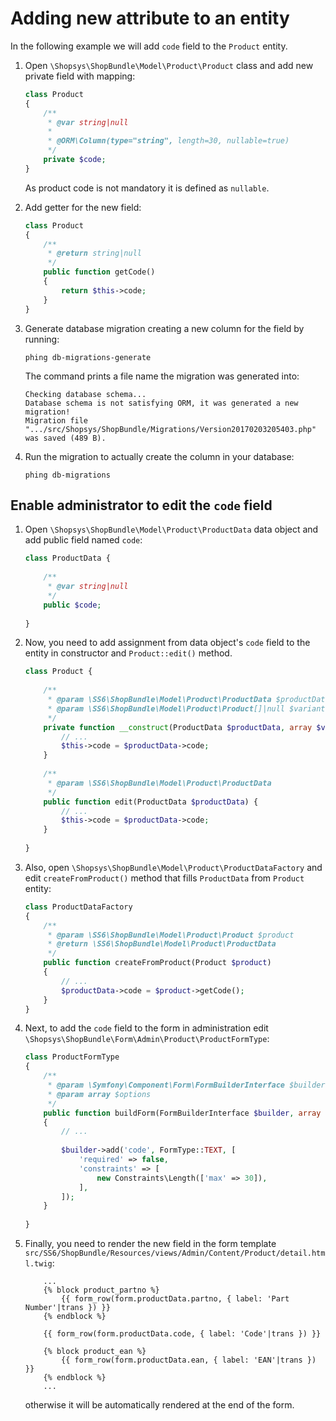 # Adding new attribute to an entity

In the following example we will add `code` field to the `Product`  entity.

1. Open `\Shopsys\ShopBundle\Model\Product\Product` class and add new private field with mapping:
    ```php
    class Product
    {
        /**
         * @var string|null
         *
         * @ORM\Column(type="string", length=30, nullable=true)
         */
        private $code;
    }
    ```
    
    As product code is not mandatory it is defined as `nullable`.

2. Add getter for the new field:
    ```php
    class Product
    {
        /**
         * @return string|null
         */
        public function getCode()
        {
            return $this->code;
        }
    }
    ```

3. Generate database migration creating a new column for the field by running:
    ```
    phing db-migrations-generate
    ```
    
    The command prints a file name the migration was generated into: 
    ```text
    Checking database schema...
    Database schema is not satisfying ORM, it was generated a new migration!
    Migration file ".../src/Shopsys/ShopBundle/Migrations/Version20170203205403.php" was saved (489 B).
    ```

4. Run the migration to actually create the column in your database:
    ```
    phing db-migrations
    ```

## Enable administrator to edit the `code` field
1. Open `\Shopsys\ShopBundle\Model\Product\ProductData` data object and add public field named `code`:
    ```php
    class ProductData {
        
        /**
         * @var string|null
         */
        public $code;
        
    }
    ```

2. Now, you need to add assignment from data object's `code` field to the entity in constructor and `Product::edit()` method.
    ```php
    class Product {
        
        /**
         * @param \SS6\ShopBundle\Model\Product\ProductData $productData
         * @param \SS6\ShopBundle\Model\Product\Product[]|null $variants
         */
        private function __construct(ProductData $productData, array $variants = null) {
            // ...
            $this->code = $productData->code;
        }
        
        /**
         * @param \SS6\ShopBundle\Model\Product\ProductData
         */
        public function edit(ProductData $productData) {
            // ...
            $this->code = $productData->code;
        }
        
    }
    ```

3. Also, open `\Shopsys\ShopBundle\Model\Product\ProductDataFactory` and edit `createFromProduct()` method that fills `ProductData` from `Product` entity:
    ```php
    class ProductDataFactory
    {
        /**
         * @param \SS6\ShopBundle\Model\Product\Product $product
         * @return \SS6\ShopBundle\Model\Product\ProductData
         */
        public function createFromProduct(Product $product)
        {
            // ...
            $productData->code = $product->getCode();
        }
    }
    ```

4. Next, to add the `code` field to the form in administration edit `\Shopsys\ShopBundle\Form\Admin\Product\ProductFormType`:
    ```php
    class ProductFormType 
    {
        /**
         * @param \Symfony\Component\Form\FormBuilderInterface $builder
         * @param array $options
         */
        public function buildForm(FormBuilderInterface $builder, array $options)
        {
            // ...
            
            $builder->add('code', FormType::TEXT, [
                'required' => false,
                'constraints' => [
                    new Constraints\Length(['max' => 30]),
                ],
            ]);
        }
        
    }
    ```

5. Finally, you need to render the new field in the form template `src/SS6/ShopBundle/Resources/views/Admin/Content/Product/detail.html.twig`:
    ```twig
        ...
        {% block product_partno %}
            {{ form_row(form.productData.partno, { label: 'Part Number'|trans }) }}
        {% endblock %}
        
        {{ form_row(form.productData.code, { label: 'Code'|trans }) }}
        
        {% block product_ean %}
            {{ form_row(form.productData.ean, { label: 'EAN'|trans }) }}
        {% endblock %}
        ...
    ```
    otherwise it will be automatically rendered at the end of the form.
